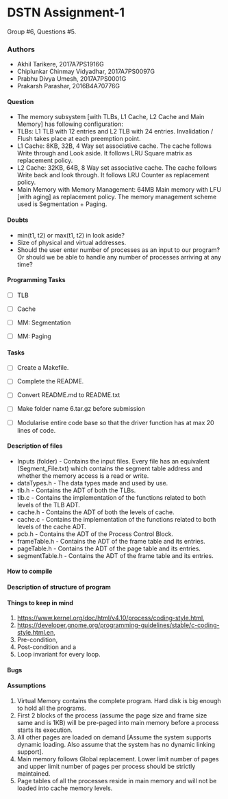 # DSTN Assignment-1
Group #6, Questions #5.

### Authors
* Akhil Tarikere, 2017A7PS1916G
* Chiplunkar Chinmay Vidyadhar, 2017A7PS0097G
* Prabhu Divya Umesh, 2017A7PS0001G
* Prakarsh Parashar, 2016B4A70776G

#### Question
* The memory subsystem [with TLBs, L1 Cache, L2 Cache and Main Memory] has following configuration:
* TLBs: L1 TLB with 12 entries and L2 TLB with 24 entries. Invalidation / Flush takes place at each preemption point.
* L1 Cache: 8KB, 32B, 4 Way set associative cache. The cache follows Write through and Look aside. It follows LRU Square matrix as replacement policy.
* L2 Cache: 32KB, 64B, 8 Way set associative cache. The cache follows Write back and look through. It follows LRU Counter as replacement policy.
* Main Memory with Memory Management: 64MB Main memory with LFU [with aging] as replacement policy. The memory management scheme used is Segmentation + Paging.


#### Doubts
* min(t1, t2) or max(t1, t2) in look aside?
* Size of physical and virtual addresses.
* Should the user enter number of processes as an input to our program? Or should we be able to handle  any number of processes arriving at any time?


#### Programming Tasks
- [ ] TLB
- [ ] Cache
- [ ] MM: Segmentation
- [ ] MM: Paging


#### Tasks
- [ ] Create a Makefile.
- [ ] Complete the README.
- [ ] Convert README.md to README.txt
- [ ] Make folder name 6.tar.gz before submission
- [ ] Modularise entire code base so that the driver function has at max 20 lines of code.


#### Description of files
* Inputs (folder) - Contains the input files. Every file has an equivalent (Segment_File.txt) which contains the segment table address and whether the memory access is a read or write.
* dataTypes.h - The data types made and used by use.
* tlb.h - Contains the ADT of both the TLBs.
* tlb.c - Contains the implementation of the functions related to both levels of the TLB ADT.
* cache.h - Contains the ADT of both the levels of cache.
* cache.c - Contains the implementation of the functions related to both levels of the cache ADT.
* pcb.h - Contains the ADT of the Process Control Block.
* frameTable.h - Contains the ADT of the frame table and its entries.
* pageTable.h - Contains the ADT of the page table and its entries.
* segmentTable.h - Contains the ADT of the frame table and its entries.

#### How to compile


#### Description of structure of program


#### Things to keep in mind
1. https://www.kernel.org/doc/html/v4.10/process/coding-style.html,
2. https://developer.gnome.org/programming-guidelines/stable/c-coding-style.html.en,
3. Pre-condition,
4. Post-condition and a
5. Loop invariant for every loop.


#### Bugs


#### Assumptions
1. Virtual Memory contains the complete program. Hard disk is big enough to hold all the programs.
2. First 2 blocks of the process (assume the page size and frame size same and is 1KB) will be pre-paged into main memory before a process starts its execution.
3. All other pages are loaded on demand [Assume the system supports dynamic loading. Also assume that the system has no dynamic linking support].
4. Main memory follows Global replacement. Lower limit number of pages and upper limit number of pages per process should be strictly maintained.
5. Page tables of all the processes reside in main memory and will not be loaded into cache memory levels.
